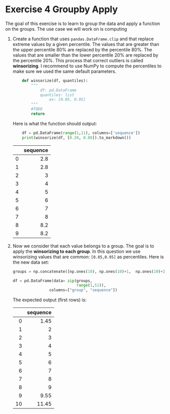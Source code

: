 # Exercise 4 Groupby Apply

The goal of this exercise is to learn to group the data and apply a function on the groups.
The use case we will work on is computing

1. Create a function that uses `pandas.DataFrame.clip` and that replace extreme values by a given percentile. The values that are greater than the upper percentile 80% are replaced by the percentile 80%. The values that are smaller than the lower percentile 20% are replaced by the percentile 20%. This process that correct outliers is called **winsorizing**.
I recommend to use NumPy to compute the percentiles to make sure we used the same default parameters.

    ```python
        def winsorize(df, quantiles):
            """
                df: pd.DataFrame
                quantiles: list 
                    ex: [0.05, 0.95]
            """
            #TODO
            return 
    ```

    Here is what the function should output:

    ```python
        df = pd.DataFrame(range(1,11), columns=['sequence'])
        print(winsorize(df, [0.20, 0.80]).to_markdown())

    ```

    |    |   sequence |
    |---:|-----------:|
    |  0 |        2.8 |
    |  1 |        2.8 |
    |  2 |        3   |
    |  3 |        4   |
    |  4 |        5   |
    |  5 |        6   |
    |  6 |        7   |
    |  7 |        8   |
    |  8 |        8.2 |
    |  9 |        8.2 |

2. Now we consider that each value belongs to a group. The goal is to apply the **winsorizing to each group**. In this question we use winsorizing values that are common: `[0.05,0.95]` as percentiles. Here is the new data set:

    ```python
    groups = np.concatenate([np.ones(10), np.ones(10)+1,  np.ones(10)+2, np.ones(10)+3, np.ones(10)+4])
    
    df = pd.DataFrame(data= zip(groups,
                                range(1,51)),
                    columns=["group", "sequence"])
    ```

    The expected output (first rows) is:

    |    |   sequence |
    |---:|-----------:|
    |  0 |       1.45 |
    |  1 |       2    |
    |  2 |       3    |
    |  3 |       4    |
    |  4 |       5    |
    |  5 |       6    |
    |  6 |       7    |
    |  7 |       8    |
    |  8 |       9    |
    |  9 |       9.55 |
    | 10 |      11.45 |
